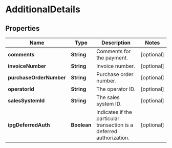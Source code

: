 
# AdditionalDetails

## Properties
Name | Type | Description | Notes
------------ | ------------- | ------------- | -------------
**comments** | **String** | Comments for the payment. |  [optional]
**invoiceNumber** | **String** | Invoice number. |  [optional]
**purchaseOrderNumber** | **String** | Purchase order number. |  [optional]
**operatorId** | **String** | The operator ID. |  [optional]
**salesSystemId** | **String** | The sales system ID. |  [optional]
**ipgDeferredAuth** | **Boolean** | Indicates if the particular transaction is a deferred authorization. |  [optional]



